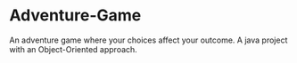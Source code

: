 # Adventure-Game
 An adventure game where your choices affect your outcome. A java project with an Object-Oriented approach.
